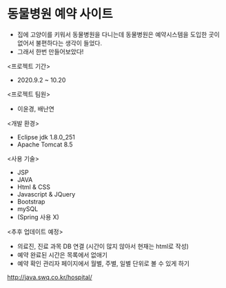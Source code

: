 # 동물병원 예약 사이트
- 집에 고양이를 키워서 동물병원을 다니는데 동물병원은 예약시스템을 도입한 곳이 없어서 불편하다는 생각이 들었다.
- 그래서 한번 만들어보았다!

<프로젝트 기간>
- 2020.9.2 ~ 10.20

<프로젝트 팀원>
- 이윤경, 배난연

<개발 환경>
- Eclipse jdk 1.8.0_251
- Apache Tomcat 8.5

<사용 기술>
- JSP
- JAVA
- Html & CSS
- Javascript & JQuery
- Bootstrap
- mySQL
- (Spring 사용 X)

<추후 업데이트 예정>
- 의료진, 진료 과목 DB 연결 (시간이 많지 않아서 현재는 html로 작성)
- 예약 완료된 시간은 목록에서 없애기
- 예약 확인 관리자 페이지에서 월별, 주별, 일별 단위로 볼 수 있게 하기

http://java.swq.co.kr/hospital/
